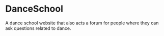 # DanceSchool
A dance school website that also acts a forum for people where they can ask questions related to dance.
